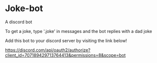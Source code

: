 # Joke-bot
A discord bot 

To get a joke, type '.joke' in messages and the bot replies with a dad joke

Add this bot to your discord server by visiting the link below!

https://discord.com/api/oauth2/authorize?client_id=707189429713764413&permissions=8&scope=bot
